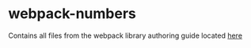 # webpack-numbers

Contains all files from the webpack library authoring guide located [here](https://webpack.js.org/guides/author-libraries/)